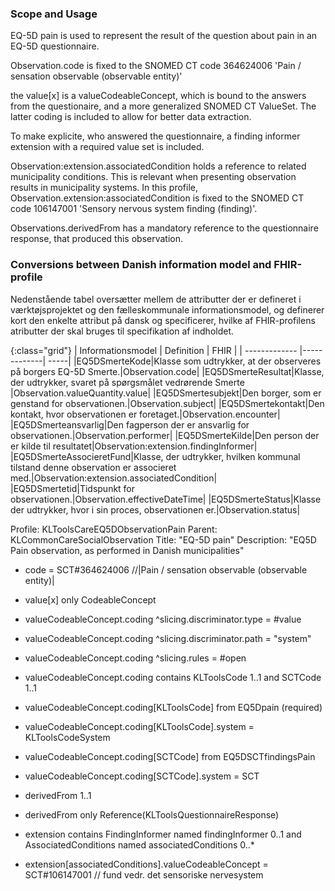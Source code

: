 
### Scope and Usage
EQ-5D pain is used to represent the result of the question about pain in an EQ-5D questionnaire.

Observation.code is fixed to the SNOMED CT code 364624006 'Pain / sensation observable (observable entity)'

the value[x] is a valueCodeableConcept, which is bound to the answers from the questionaire, and a more generalized SNOMED CT ValueSet. The latter coding is included to allow for better data extraction.

To make explicite, who answered the questionnaire, a finding informer extension with a required value set is included.

Observation:extension.associatedCondition holds a reference to related municipality conditions. This is relevant when presenting observation results in municipality systems. In this profile, Observation.extension:associatedCondition is fixed to the SNOMED CT code 106147001 'Sensory nervous system finding (finding)'.

Observations.derivedFrom has a mandatory reference to the questionnaire response, that produced this observation.

### Conversions between Danish information model and FHIR-profile
Nedenstående tabel oversætter mellem de attributter der er defineret i værktøjsprojektet og den fælleskommunale informationsmodel, og definerer kort den enkelte attribut på dansk og specificerer, hvilke af FHIR-profilens atributter der skal bruges til specifikation af indholdet.

{:class="grid"}
|   Informationsmodel      | Definition        | FHIR  |
| ------------- |-------------| -----|
|EQ5DSmerteKode|Klasse som udtrykker, at der observeres på borgers EQ-5D Smerte.|Observation.code|
|EQ5DSmerteResultat|Klasse, der udtrykker, svaret på spørgsmålet vedrørende Smerte |Observation.valueQuantity.value|
|EQ5DSmertesubjekt|Den borger, som er genstand for observationen.|Observation.subject|
|EQ5DSmertekontakt|Den kontakt, hvor observationen er foretaget.|Observation.encounter|
|EQ5DSmerteansvarlig|Den fagperson der er ansvarlig for observationen.|Observation.performer|
|EQ5DSmerteKilde|Den person der er kilde til resultatet|Observation:extension.findingInformer|
|EQ5DSmerteAssocieretFund|Klasse, der udtrykker, hvilken kommunal tilstand denne observation er associeret med.|Observation:extension.associatedCondition|
|EQ5DSmertetid|Tidspunkt for observationen.|Observation.effectiveDateTime|
|EQ5DSmerteStatus|Klasse der udtrykker, hvor i sin proces, observationen er.|Observation.status|



Profile: KLToolsCareEQ5DObservationPain
Parent: KLCommonCareSocialObservation
Title: "EQ-5D pain"
Description: "EQ5D Pain observation, as performed in Danish municipalities"
* code = SCT#364624006 //|Pain / sensation observable (observable entity)|
 
* value[x] only CodeableConcept

* valueCodeableConcept.coding ^slicing.discriminator.type = #value
* valueCodeableConcept.coding ^slicing.discriminator.path = "system"
* valueCodeableConcept.coding ^slicing.rules = #open

* valueCodeableConcept.coding contains
   KLToolsCode 1..1 and SCTCode 1..1

* valueCodeableConcept.coding[KLToolsCode] from EQ5Dpain (required)
* valueCodeableConcept.coding[KLToolsCode].system = KLToolsCodeSystem


* valueCodeableConcept.coding[SCTCode] from EQ5DSCTfindingsPain
* valueCodeableConcept.coding[SCTCode].system = SCT
* derivedFrom 1..1
* derivedFrom only Reference(KLToolsQuestionnaireResponse)

* extension contains FindingInformer named findingInformer 0..1 and AssociatedConditions named associatedConditions 0..*
* extension[associatedConditions].valueCodeableConcept = SCT#106147001 // fund vedr. det sensoriske nervesystem

